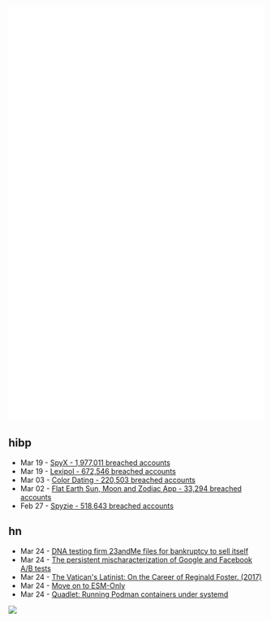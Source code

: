 ![Metrics](https://raw.githubusercontent.com/phixion/phixion/master/metrics.svg)

## hibp

<!--
for https://github.com/phixion/phixion/blob/main/.github/workflows/feeds.yml
-->
<!--START_SECTION:haveibeenpwnd-->
- Mar 19 - [SpyX - 1,977,011 breached accounts](https://haveibeenpwned.com/PwnedWebsites#SpyX)
- Mar 19 - [Lexipol - 672,546 breached accounts](https://haveibeenpwned.com/PwnedWebsites#Lexipol)
- Mar 03 - [Color Dating - 220,503 breached accounts](https://haveibeenpwned.com/PwnedWebsites#ColorDating)
- Mar 02 - [Flat Earth Sun, Moon and Zodiac App - 33,294 breached accounts](https://haveibeenpwned.com/PwnedWebsites#FlatEarthDave)
- Feb 27 - [Spyzie - 518,643 breached accounts](https://haveibeenpwned.com/PwnedWebsites#Spyzie)
<!--END_SECTION:haveibeenpwnd-->

## hn

<!--
for https://github.com/phixion/phixion/blob/main/.github/workflows/feeds.yml
-->
<!--START_SECTION:hn-->
- Mar 24 - [DNA testing firm 23andMe files for bankruptcy to sell itself](https://www.reuters.com/business/healthcare-pharmaceuticals/dna-testing-firm-23andme-files-chapter-11-bankruptcy-sell-itself-2025-03-24/)
- Mar 24 - [The persistent mischaracterization of Google and Facebook A/B tests](https://www.sciencedirect.com/science/article/pii/S0167811624001149)
- Mar 24 - [The Vatican's Latinist: On the Career of Reginald Foster. (2017)](https://newcriterion.com/article/the-vaticans-latinist/)
- Mar 24 - [Move on to ESM-Only](https://antfu.me/posts/move-on-to-esm-only)
- Mar 24 - [Quadlet: Running Podman containers under systemd](https://mo8it.com/blog/quadlet/)
<!--END_SECTION:hn-->

<!--
for https://yhype.me
-->
![](https://hit.yhype.me/github/profile?user_id=13013670)
